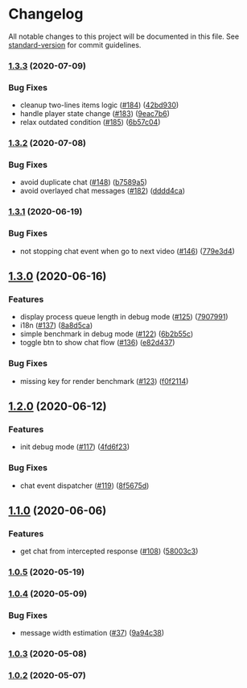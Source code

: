# Changelog

All notable changes to this project will be documented in this file. See [standard-version](https://github.com/conventional-changelog/standard-version) for commit guidelines.

### [1.3.3](https://github.com/thwonghin/live-chat-overlay/compare/v1.3.2...v1.3.3) (2020-07-09)


### Bug Fixes

* cleanup two-lines items logic ([#184](https://github.com/thwonghin/live-chat-overlay/issues/184)) ([42bd930](https://github.com/thwonghin/live-chat-overlay/commit/42bd9309f775ab93629e5bcbaedf1a4c5081d910))
* handle player state change ([#183](https://github.com/thwonghin/live-chat-overlay/issues/183)) ([9eac7b6](https://github.com/thwonghin/live-chat-overlay/commit/9eac7b674588a726c962b8d8bfe90b1caa1d0d93))
* relax outdated condition ([#185](https://github.com/thwonghin/live-chat-overlay/issues/185)) ([6b57c04](https://github.com/thwonghin/live-chat-overlay/commit/6b57c046ccf9f742f78f644c9ce1e50b443f8813))

### [1.3.2](https://github.com/thwonghin/live-chat-overlay/compare/v1.3.1...v1.3.2) (2020-07-08)


### Bug Fixes

* avoid duplicate chat ([#148](https://github.com/thwonghin/live-chat-overlay/issues/148)) ([b7589a5](https://github.com/thwonghin/live-chat-overlay/commit/b7589a50b56ef8313338227d19b25b28e584f4ab))
* avoid overlayed chat messages ([#182](https://github.com/thwonghin/live-chat-overlay/issues/182)) ([dddd4ca](https://github.com/thwonghin/live-chat-overlay/commit/dddd4ca5192d4b38227b567cf3165b29df177c23))

### [1.3.1](https://github.com/thwonghin/live-chat-overlay/compare/v1.3.0...v1.3.1) (2020-06-19)


### Bug Fixes

* not stopping chat event when go to next video ([#146](https://github.com/thwonghin/live-chat-overlay/issues/146)) ([779e3d4](https://github.com/thwonghin/live-chat-overlay/commit/779e3d416651cc732344bb3aa4d31adf34c6dbf4))

## [1.3.0](https://github.com/thwonghin/live-chat-overlay/compare/v1.2.0...v1.3.0) (2020-06-16)


### Features

* display process queue length in debug mode ([#125](https://github.com/thwonghin/live-chat-overlay/issues/125)) ([7907991](https://github.com/thwonghin/live-chat-overlay/commit/7907991393224b932fa0f8c96ab7932c9c49fa9d))
* i18n ([#137](https://github.com/thwonghin/live-chat-overlay/issues/137)) ([8a8d5ca](https://github.com/thwonghin/live-chat-overlay/commit/8a8d5caa41a533dd94029de79ecfe58dff2fa045))
* simple benchmark in debug mode ([#122](https://github.com/thwonghin/live-chat-overlay/issues/122)) ([6b2b55c](https://github.com/thwonghin/live-chat-overlay/commit/6b2b55ce176fb68f6199af3a5e035ac26a30fbc9))
* toggle btn to show chat flow ([#136](https://github.com/thwonghin/live-chat-overlay/issues/136)) ([e82d437](https://github.com/thwonghin/live-chat-overlay/commit/e82d437ed400d70caa6e1875e23240b40c51e8a0))


### Bug Fixes

* missing key for render benchmark ([#123](https://github.com/thwonghin/live-chat-overlay/issues/123)) ([f0f2114](https://github.com/thwonghin/live-chat-overlay/commit/f0f21149c092398912fe946226612e9fa3407adb))

## [1.2.0](https://github.com/thwonghin/live-chat-overlay/compare/v1.1.0...v1.2.0) (2020-06-12)


### Features

* init debug mode ([#117](https://github.com/thwonghin/live-chat-overlay/issues/117)) ([4fd6f23](https://github.com/thwonghin/live-chat-overlay/commit/4fd6f23e89b177204d2446148b528a7783c7e9b5))


### Bug Fixes

* chat event dispatcher ([#119](https://github.com/thwonghin/live-chat-overlay/issues/119)) ([8f5675d](https://github.com/thwonghin/live-chat-overlay/commit/8f5675d04f6196e0453241ab47d8a859b2a4eb61))

## [1.1.0](https://github.com/thwonghin/live-chat-overlay/compare/v1.0.5...v1.1.0) (2020-06-06)


### Features

* get chat from intercepted response ([#108](https://github.com/thwonghin/live-chat-overlay/issues/108)) ([58003c3](https://github.com/thwonghin/live-chat-overlay/commit/58003c348d6c1c0673a6c1712840391fde6089cc))

### [1.0.5](https://github.com/thwonghin/live-chat-overlay/compare/v1.0.4...v1.0.5) (2020-05-19)

### [1.0.4](https://github.com/thwonghin/live-chat-overlay/compare/v1.0.3...v1.0.4) (2020-05-09)


### Bug Fixes

* message width estimation ([#37](https://github.com/thwonghin/live-chat-overlay/issues/37)) ([9a94c38](https://github.com/thwonghin/live-chat-overlay/commit/9a94c389458b2d3de92f2f92cb638418368b2241))

### [1.0.3](https://github.com/thwonghin/live-chat-overlay/compare/v1.0.2...v1.0.3) (2020-05-08)

### [1.0.2](https://github.com/thwonghin/live-chat-overlay/compare/v1.0.1...v1.0.2) (2020-05-07)
